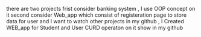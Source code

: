there are two projects 
frist consider banking system  , I use OOP concept on it 
second consider Web_app which consist of registeration page to store data for user 
and I want to  watch other projects in my github , I Created WEB_app for Student and User CURD operaton on it show in my github